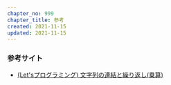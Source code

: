 ```yaml
---
chapter_no: 999
chapter_title: 参考
created: 2021-11-15
updated: 2021-11-15
---
```

### 参考サイト
- [(Let'sプログラミング) 文字列の連結と繰り返し(乗算)](https://www.javadrive.jp/python/string/index6.html)
